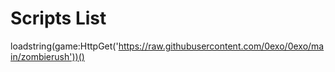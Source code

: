 # Scripts List

loadstring(game:HttpGet('https://raw.githubusercontent.com/0exo/0exo/main/zombierush'))()
